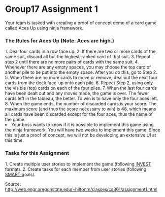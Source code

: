 # Group17 Assignment 1

Your team is tasked with creating a proof of concept demo of a card game called Aces Up using ninja framework.

<h3>The Rules for Aces Up (Note: Aces are high.) </h3>
  1. Deal four cards in a row face up.
  2. If there are two or more cards of the same suit, discard all but the highest-ranked card of that suit.
  3. Repeat step 2 until there are no more pairs of cards with the same suit.
  4. Whenever there are any empty spaces, you may choose the top card of another pile to be put into the empty space. After you do this, go to Step 2.
  5. When there are no more cards to move or remove, deal out the next four cards from the deck face-up onto each pile.
  6. Repeat Step 2, using only the visible (top) cards on each of the four piles.
  7. When the last four cards have been dealt out and any moves made, the game is over. The fewer cards left in the tableau, the better. To win is to have only the four aces left.
  8. When the game ends, the number of discarded cards is your score. The maximum score (and thus the score necessary to win) is 48, which means all cards have been discarded except for the four aces, thus the name of the game.
  <li> Your boss wants to know if it is possible to implement this game using the ninja framework. You will have two weeks to implement this game. Since this is just a proof of concept, we will not be developing an extensive UI at this time. </ul>
</ul>

<h3> Tasks for this Assignment </h3>
1. Create multiple user stories to implement the game (following <a href http://xp123.com/articles/invest-in-good-stories-and-smart-tasks/> INVEST </a> format).
2. Create tasks for each member from user stories (following <a href https://en.wikipedia.org/wiki/SMART_criteria> SMART </a> goals).



Source: http://web.engr.oregonstate.edu/~hiltonm/classes/cs361/assignment1.html
